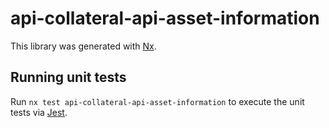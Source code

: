 # api-collateral-api-asset-information

This library was generated with [Nx](https://nx.dev).

## Running unit tests

Run `nx test api-collateral-api-asset-information` to execute the unit tests via [Jest](https://jestjs.io).
